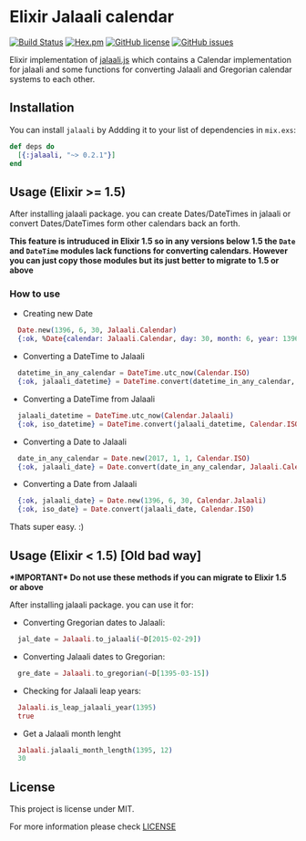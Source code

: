 # Elixir Jalaali calendar
[![Build Status](https://travis-ci.org/jalaali/elixir-jalaali.svg?branch=master)](https://travis-ci.org/jalaali/elixir-jalaali) [![Hex.pm](https://img.shields.io/badge/hex-0.2.1-blue.svg)](https://hex.pm/packages/jalaali) [![GitHub license](https://img.shields.io/badge/license-MIT-green.svg)](https://raw.githubusercontent.com/jalaali/elixir-jalaali/master/LICENSE) [![GitHub issues](https://img.shields.io/github/issues/jalaali/elixir-jalaali.svg)](https://github.com/jalaali/elixir-jalaali/issues)

Elixir implementation of [jalaali.js](https://github.com/jalaali/jalaali-js) which contains a Calendar implementation for jalaali and some functions for converting Jalaali and Gregorian calendar systems to each other.

## Installation

You can install `jalaali` by Addding it to your list of dependencies in `mix.exs`:

```elixir
def deps do
  [{:jalaali, "~> 0.2.1"}]
end
```

## Usage (Elixir >= 1.5)

After installing jalaali package. you can create Dates/DateTimes in jalaali or convert
Dates/DateTimes form other calendars back an forth.

**This feature is intruduced in Elixir 1.5 so in any versions below 1.5 the `Date`
and `DateTime` modules lack functions for converting calendars. However you can
just copy those modules but its just better to migrate to 1.5 or above**

### How to use

  - Creating new Date
```elixir
  Date.new(1396, 6, 30, Jalaali.Calendar)
  {:ok, %Date{calendar: Jalaali.Calendar, day: 30, month: 6, year: 1396}}
```

  - Converting a DateTime to Jalaali
```elixir
  datetime_in_any_calendar = DateTime.utc_now(Calendar.ISO)
  {:ok, jalaali_datetime} = DateTime.convert(datetime_in_any_calendar, Jalaali.Calendar)
```

  - Converting a DateTime from Jalaali
```elixir
  jalaali_datetime = DateTime.utc_now(Calendar.Jalaali)
  {:ok, iso_datetime} = DateTime.convert(jalaali_datetime, Calendar.ISO)
```

  - Converting a Date to Jalaali
```elixir
  date_in_any_calendar = Date.new(2017, 1, 1, Calendar.ISO)
  {:ok, jalaali_date} = Date.convert(date_in_any_calendar, Jalaali.Calendar)
```

  - Converting a Date from Jalaali
```elixir
  {:ok, jalaali_date} = Date.new(1396, 6, 30, Calendar.Jalaali)
  {:ok, iso_date} = Date.convert(jalaali_date, Calendar.ISO)
```

  Thats super easy. :)

## Usage (Elixir < 1.5) [Old bad way]
__&ast;IMPORTANT&ast; Do not use these methods if you can migrate to Elixir 1.5 or above__

After installing jalaali package. you can use it for:

  - Converting Gregorian dates to Jalaali:

```elixir
  jal_date = Jalaali.to_jalaali(~D[2015-02-29])
```

  - Converting Jalaali dates to Gregorian:

```elixir
  gre_date = Jalaali.to_gregorian(~D[1395-03-15])
```

  - Checking for Jalaali leap years:

```elixir
  Jalaali.is_leap_jalaali_year(1395)
  true
```

  - Get a Jalaali month lenght

```elixir
  Jalaali.jalaali_month_length(1395, 12)
  30
```

## License

This project is license under MIT.

For more information please check [LICENSE](https://github.com/jalaali/elixir-jalaali/blob/master/LICENSE)
